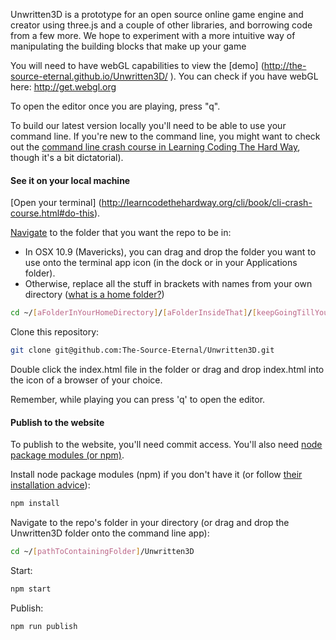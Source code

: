 Unwritten3D is a prototype for an open source online game engine and creator using three.js and a couple of other libraries, and borrowing code from a few more. We hope to experiment with a more intuitive way of manipulating the building blocks that make up your game

You will need to have webGL capabilities to view the [demo] (http://the-source-eternal.github.io/Unwritten3D/
). You can check if you have webGL here: http://get.webgl.org

To open the editor once you are playing, press "q".

To build our latest version locally you'll need to be able to use your command line. If you're new to the command line, you might want to check out the [command line crash course in Learning Coding The Hard Way](http://learncodethehardway.org/cli/book/cli-crash-course.html), though it's a bit dictatorial).

#### See it on your local machine
[Open your terminal] (http://learncodethehardway.org/cli/book/cli-crash-course.html#do-this).

[Navigate](http://en.wikipedia.org/wiki/Cd_(command)) to the folder that you want the repo to be in:
- In OSX 10.9 (Mavericks), you can drag and drop the folder you want to use onto the terminal app icon (in the dock or in your Applications folder).
- Otherwise, replace all the stuff in brackets with names from your own directory ([what is a home folder?](https://www.google.com/search?q=what+is+a+home+folder%3F&rlz=1C5ACMJ_enUS519US519&oq=what+is+a+home+folder%3F&aqs=chrome..69i57j0l5.2952j0j7&sourceid=chrome&es_sm=91&ie=UTF-8))
```bash
cd ~/[aFolderInYourHomeDirectory]/[aFolderInsideThat]/[keepGoingTillYouReachTheFolderYouWant]
```

Clone this repository:
```bash
git clone git@github.com:The-Source-Eternal/Unwritten3D.git
```

Double click the index.html file in the folder or drag and drop index.html into the icon of a browser of your choice.

Remember, while playing you can press 'q' to open the editor.

#### Publish to the website
To publish to the website, you'll need commit access. You'll also need [node package modules (or npm)](https://www.npmjs.org).

Install node package modules (npm) if you don't have it (or follow [their installation advice](http://blog.npmjs.org/post/85484771375/how-to-install-npm)):
```bash
npm install
```

Navigate to the repo's folder in your directory (or drag and drop the Unwritten3D folder onto the command line app):
```bash
cd ~/[pathToContainingFolder]/Unwritten3D
```

Start:
```bash
npm start
```

Publish:
```bash
npm run publish
```
